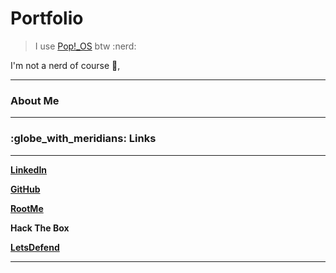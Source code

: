 # Portfolio

> I use [Pop!\_OS](https://pop.system76.com/) btw :nerd:

I'm not a nerd of course :eyes:, &#x20;

***

### About Me

***

### :globe\_with\_meridians: Links

***

[**LinkedIn**](https://www.linkedin.com/in/rufis-mosengo/)

[**GitHub**](https://github.com/ThinX7pert)

[**RootMe**](https://www.root-me.org/ThinX7pert?lang=fr)

**Hack The Box**

[**LetsDefend**](https://app.letsdefend.io/user/thinx7pert)

***

